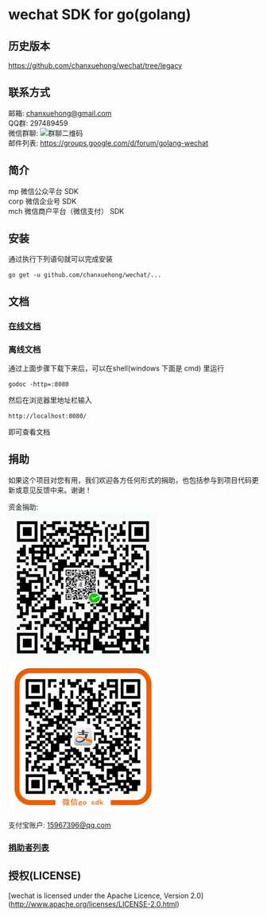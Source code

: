 # wechat SDK for go(golang)

## 历史版本
https://github.com/chanxuehong/wechat/tree/legacy

## 联系方式

邮箱:        chanxuehong@gmail.com  
QQ群:        297489459  
微信群聊:    ![群聊二维码](https://github.com/chanxuehong/wechat/blob/master/weixin_group1.png)  
邮件列表:	 https://groups.google.com/d/forum/golang-wechat  

## 简介
mp   微信公众平台 SDK  
corp 微信企业号 SDK  
mch  微信商户平台（微信支付） SDK  

## 安装
通过执行下列语句就可以完成安装

	go get -u github.com/chanxuehong/wechat/...

## 文档

### [在线文档](http://godoc.org/github.com/chanxuehong/wechat)

### 离线文档
通过上面步骤下载下来后，可以在shell(windows 下面是 cmd) 里运行

	godoc -http=:8080
	
然后在浏览器里地址栏输入 

	http://localhost:8080/
	
即可查看文档

## 捐助
如果这个项目对您有用，我们欢迎各方任何形式的捐助，也包括参与到项目代码更新或意见反馈中来。谢谢！

资金捐助:  
![捐助wechat](https://github.com/chanxuehong/wechat/blob/master/weixin_pay.png)
![捐助wechat](https://github.com/chanxuehong/wechat/blob/master/alipay.png)

支付宝账户: 15967396@qq.com

### [捐助者列表](https://github.com/chanxuehong/wechat/blob/master/donors.md)

## 授权(LICENSE)

[wechat is licensed under the Apache Licence, Version 2.0]
(http://www.apache.org/licenses/LICENSE-2.0.html)

